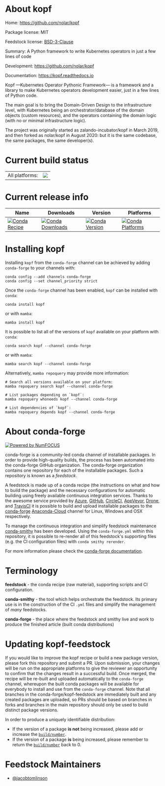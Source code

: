 About kopf
==========

Home: https://github.com/nolar/kopf

Package license: MIT

Feedstock license: [BSD-3-Clause](https://github.com/conda-forge/kopf-feedstock/blob/main/LICENSE.txt)

Summary: A Python framework to write Kubernetes operators in just a few lines of code 

Development: https://github.com/nolar/kopf

Documentation: https://kopf.readthedocs.io

Kopf —Kubernetes Operator Pythonic Framework— is a framework and a library to make Kubernetes
operators development easier, just in a few lines of Python code.

The main goal is to bring the Domain-Driven Design to the infrastructure level, with Kubernetes
being an orchestrator/database of the domain objects (custom resources), and the operators containing
the domain logic (with no or minimal infrastructure logic).

The project was originally started as zalando-incubator/kopf in March 2019, and then forked as
nolar/kopf in August 2020: but it is the same codebase, the same packages, the same developer(s).


Current build status
====================


<table><tr><td>All platforms:</td>
    <td>
      <a href="https://dev.azure.com/conda-forge/feedstock-builds/_build/latest?definitionId=16047&branchName=main">
        <img src="https://dev.azure.com/conda-forge/feedstock-builds/_apis/build/status/kopf-feedstock?branchName=main">
      </a>
    </td>
  </tr>
</table>

Current release info
====================

| Name | Downloads | Version | Platforms |
| --- | --- | --- | --- |
| [![Conda Recipe](https://img.shields.io/badge/recipe-kopf-green.svg)](https://anaconda.org/conda-forge/kopf) | [![Conda Downloads](https://img.shields.io/conda/dn/conda-forge/kopf.svg)](https://anaconda.org/conda-forge/kopf) | [![Conda Version](https://img.shields.io/conda/vn/conda-forge/kopf.svg)](https://anaconda.org/conda-forge/kopf) | [![Conda Platforms](https://img.shields.io/conda/pn/conda-forge/kopf.svg)](https://anaconda.org/conda-forge/kopf) |

Installing kopf
===============

Installing `kopf` from the `conda-forge` channel can be achieved by adding `conda-forge` to your channels with:

```
conda config --add channels conda-forge
conda config --set channel_priority strict
```

Once the `conda-forge` channel has been enabled, `kopf` can be installed with `conda`:

```
conda install kopf
```

or with `mamba`:

```
mamba install kopf
```

It is possible to list all of the versions of `kopf` available on your platform with `conda`:

```
conda search kopf --channel conda-forge
```

or with `mamba`:

```
mamba search kopf --channel conda-forge
```

Alternatively, `mamba repoquery` may provide more information:

```
# Search all versions available on your platform:
mamba repoquery search kopf --channel conda-forge

# List packages depending on `kopf`:
mamba repoquery whoneeds kopf --channel conda-forge

# List dependencies of `kopf`:
mamba repoquery depends kopf --channel conda-forge
```


About conda-forge
=================

[![Powered by
NumFOCUS](https://img.shields.io/badge/powered%20by-NumFOCUS-orange.svg?style=flat&colorA=E1523D&colorB=007D8A)](https://numfocus.org)

conda-forge is a community-led conda channel of installable packages.
In order to provide high-quality builds, the process has been automated into the
conda-forge GitHub organization. The conda-forge organization contains one repository
for each of the installable packages. Such a repository is known as a *feedstock*.

A feedstock is made up of a conda recipe (the instructions on what and how to build
the package) and the necessary configurations for automatic building using freely
available continuous integration services. Thanks to the awesome service provided by
[Azure](https://azure.microsoft.com/en-us/services/devops/), [GitHub](https://github.com/),
[CircleCI](https://circleci.com/), [AppVeyor](https://www.appveyor.com/),
[Drone](https://cloud.drone.io/welcome), and [TravisCI](https://travis-ci.com/)
it is possible to build and upload installable packages to the
[conda-forge](https://anaconda.org/conda-forge) [Anaconda-Cloud](https://anaconda.org/)
channel for Linux, Windows and OSX respectively.

To manage the continuous integration and simplify feedstock maintenance
[conda-smithy](https://github.com/conda-forge/conda-smithy) has been developed.
Using the ``conda-forge.yml`` within this repository, it is possible to re-render all of
this feedstock's supporting files (e.g. the CI configuration files) with ``conda smithy rerender``.

For more information please check the [conda-forge documentation](https://conda-forge.org/docs/).

Terminology
===========

**feedstock** - the conda recipe (raw material), supporting scripts and CI configuration.

**conda-smithy** - the tool which helps orchestrate the feedstock.
                   Its primary use is in the construction of the CI ``.yml`` files
                   and simplify the management of *many* feedstocks.

**conda-forge** - the place where the feedstock and smithy live and work to
                  produce the finished article (built conda distributions)


Updating kopf-feedstock
=======================

If you would like to improve the kopf recipe or build a new
package version, please fork this repository and submit a PR. Upon submission,
your changes will be run on the appropriate platforms to give the reviewer an
opportunity to confirm that the changes result in a successful build. Once
merged, the recipe will be re-built and uploaded automatically to the
`conda-forge` channel, whereupon the built conda packages will be available for
everybody to install and use from the `conda-forge` channel.
Note that all branches in the conda-forge/kopf-feedstock are
immediately built and any created packages are uploaded, so PRs should be based
on branches in forks and branches in the main repository should only be used to
build distinct package versions.

In order to produce a uniquely identifiable distribution:
 * If the version of a package **is not** being increased, please add or increase
   the [``build/number``](https://docs.conda.io/projects/conda-build/en/latest/resources/define-metadata.html#build-number-and-string).
 * If the version of a package **is** being increased, please remember to return
   the [``build/number``](https://docs.conda.io/projects/conda-build/en/latest/resources/define-metadata.html#build-number-and-string)
   back to 0.

Feedstock Maintainers
=====================

* [@jacobtomlinson](https://github.com/jacobtomlinson/)

